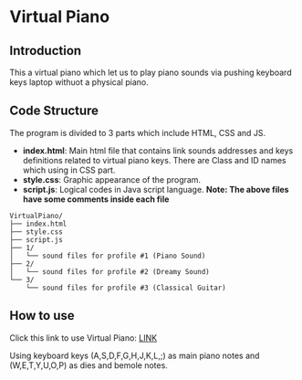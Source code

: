 # Virtual Piano
## Introduction
This a virtual piano which let us to play piano sounds via pushing keyboard keys laptop withuot a physical piano.

## Code Structure
The program is divided to 3 parts which include HTML, CSS and JS.
- **index.html**: Main html file that contains link sounds addresses and keys definitions related to virtual piano keys. There are Class and ID names which using in CSS part.
- **style.css**: Graphic appearance of the program.
- **script.js**: Logical codes in Java script language.
**Note: The above files have some comments inside each file**

```text
VirtualPiano/
├── index.html
├── style.css
├── script.js
├── 1/
│   └── sound files for profile #1 (Piano Sound)
├── 2/
│   └── sound files for profile #2 (Dreamy Sound)
└── 3/
    └── sound files for profile #3 (Classical Guitar)
 ```

## How to use

Click this link to use Virtual Piano: [LINK ](https://miladtavakkoli.github.io/Piano/)

Using keyboard keys (A,S,D,F,G,H,J,K,L,;) as main piano notes and (W,E,T,Y,U,O,P) as dies and bemole notes.
